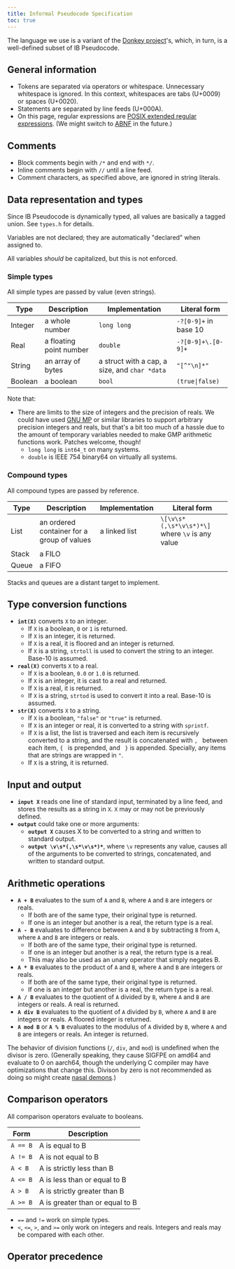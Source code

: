 ```yaml
---
title: Informal Pseudocode Specification
toc: true
---
```


The language we use is a variant of the [Donkey
project](https://github.com/linxuanm/donkey)'s, which, in turn, is a
well-defined subset of IB Pseudocode.

## General information

* Tokens are separated via operators or whitespace. Unnecessary whitespace is
  ignored. In this context, whitespaces are tabs (U+0009) or spaces (U+0020).
* Statements are separated by line feeds (U+000A).
* On this page, regular expressions are [POSIX extended regular
  expressions](https://pubs.opengroup.org/onlinepubs/9799919799/basedefs/V1_chap09.html).
  (We might switch to [ABNF](https://www.rfc-editor.org/rfc/rfc5234.txt) in the
  future.)

## Comments
* Block comments begin with `/*` and end with `*/`.
* Inline comments begin with `//` until a line feed.
* Comment characters, as specified above, are ignored in string literals.

## Data representation and types

Since IB Pseudocode is dynamically typed, all values are basically a tagged
union. See `types.h` for details.

Variables are not declared; they are automatically "declared" when assigned to.

All variables *should* be capitalized, but this is not enforced.

### Simple types

All simple types are passed by value (even strings).

| Type    | Description             | Implementation                                | Literal form         |
| ----    | -----------             | --------------                                | ------------         |
| Integer | a whole number          | `long long`                                   | `-?[0-9]+` in base 10|
| Real    | a floating point number | `double`                                      | `-?[0-9]+\.[0-9]+`   |
| String  | an array of bytes       | a struct with a cap, a size, and `char *data` | `"[^"\n]*"`          |
| Boolean | a boolean               | `bool`                                        | <code>(true&vert;false)</code> |

Note that:
* There are limits to the size of integers and the precision of reals.
  We could have used [GNU MP](https://gmplib.org/) or similar libraries to
  support arbitrary precision integers and reals, but that's a bit too much of a
  hassle due to the amount of temporary variables needed to make GMP arithmetic
  functions work. Patches welcome, though!
  * `long long` is `int64_t` on many systems.
  * `double` is IEEE 754 binary64 on virtually all systems.

### Compound types

All compound types are passed by reference.

| Type  | Description                                | Implementation        | Literal form                              |
| ----  | -----------                                | --------------        | ------------                              |
| List  | an ordered container for a group of values | a linked list         | `\[\v\s*(,\s*\v\s*)*\]` where `\v` is any value |
| Stack | a FILO                                     |                       |                                           |
| Queue | a FIFO                                     |                       |                                           |

Stacks and queues are a distant target to implement.

## Type conversion functions

* **`int(X)`** converts `X` to an integer.
  * If `X` is a boolean, `0` or `1` is returned.
  * If `X` is an integer, it is returned.
  * If `X` is a real, it is floored and an integer is returned.
  * If `X` is a string, `strtoll` is used to convert the string to an integer.
    Base-10 is assumed.
* **`real(X)`** converts `X` to a real.
  * If `X` is a boolean, `0.0` or `1.0` is returned.
  * If `X` is an integer, it is cast to a real and returned.
  * If `X` is a real, it is returned.
  * If `X` is a string, `strtod` is used to convert it into a real. Base-10 is
    assumed.
* **`str(X)`** converts `X` to a string.
  * If `X` is a boolean, `"false"` or `"true"` is returned.
  * If `X` is an integer or real, it is converted to a string with `sprintf`.
  * If `X` is a list, the list is traversed and each item is recursively
    converted to a string, and the result is concatenated with `, ` between each
    item, `{ ` is prepended, and ` }` is appended. Specially, any items that are
    strings are wrapped in `"`.
  * If `X` is a string, it is returned.

## Input and output

* **`input X`** reads one line of standard input, terminated by a line feed, and
  stores the results as a string in `X`. `X` may or may not be previously
  defined.
* **`output`** could take one or more arguments:
  * **`output X`** causes X to be converted to a string and written to standard
    output.
  * **`output \v\s*(,\s*\v\s*)*`**, where `\v` represents any value, causes all
    of the arguments to be converted to strings, concatenated, and written to
    standard output.

## Arithmetic operations

* **`A + B`** evaluates to the sum of `A` and `B`, where `A` and `B` are
  integers or reals.
  * If both are of the same type, their original type is returned.
  * If one is an integer but another is a real, the return type is a real.
* **`A - B`** evaluates to difference between `A` and `B` by subtracting `B`
  from `A`, where `A` and `B` are integers or reals.
  * If both are of the same type, their original type is returned.
  * If one is an integer but another is a real, the return type is a real.
  * This may also be used as an unary operator that simply negates B.
* **`A * B`** evaluates to the product of `A` and `B`, where `A` and `B` are
  integers or reals.
  * If both are of the same type, their original type is returned.
  * If one is an integer but another is a real, the return type is a real.
* **`A / B`** evaluates to the quotient of `A` divided by `B`, where `A` and `B`
  are integers or reals. A real is returned.
* **`A div B`** evaluates to the quotient of `A` divided by `B`, where `A` and
  `B` are integers or reals. A floored integer is returned.
* **`A mod B`** or **`A % B`** evaluates to the modulus of `A` divided by `B`,
  where `A` and `B` are integers or reals. An integer is returned.

The behavior of division functions (`/`, `div`, and `mod`) is undefined when the
divisor is zero. (Generally speaking, they cause SIGFPE on amd64 and evaluate to
0 on aarch64, though the underlying C compiler may have optimizations that
change this. Divison by zero is not recommended as doing so might create
[nasal demons](http://www.catb.org/jargon/html/N/nasal-demons.html).)

## Comparison operators

All comparison operators evaluate to booleans.

| Form | Description |
| -------- | ----------- |
|`A == B`|A is equal to B|
|`A != B`|A is not equal to B|
|`A < B`|A is strictly less than B|
|`A <= B`|A is less than or equal to B|
|`A > B`|A is strictly greater than B|
|`A >= B`|A is greater than or equal to B|

* `==` and `!=` work on simple types.
* `<`, `<=`, `>`, and `>=` only work on integers and reals. Integers and reals
  may be compared with each other.

## Operator precedence

<!-- vim: tw=80 nowrap
     Copyright (c) 2024 Runxi Yu
     Copyright (c) 2024 Runxi Yu
-->
